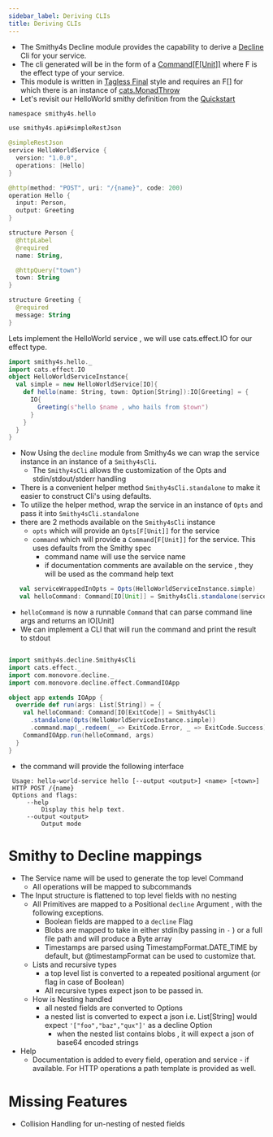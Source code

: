 ```yaml
---
sidebar_label: Deriving CLIs
title: Deriving CLIs
---
```


- The Smithy4s Decline module provides the capability to derive a [Decline](https://ben.kirw.in/decline/) Cli for your service.
- The cli generated will be in the form of a [Command[F[Unit]]](https://ben.kirw.in/decline/usage.html#commands-and-subcommands) where F is the effect type of your service.
- This module is written in [Tagless Final](https://okmij.org/ftp/tagless-final/) style and requires an F[] for which there is an instance of [cats.MonadThrow](https://typelevel.org/cats/api/cats/package$$MonadThrow$.html)  
- Let's revisit our HelloWorld smithy definition from the [Quickstart](../01-overview/02-quickstart.md)

```kotlin
namespace smithy4s.hello

use smithy4s.api#simpleRestJson

@simpleRestJson
service HelloWorldService {
  version: "1.0.0",
  operations: [Hello]
}

@http(method: "POST", uri: "/{name}", code: 200)
operation Hello {
  input: Person,
  output: Greeting
}

structure Person {
  @httpLabel
  @required
  name: String,

  @httpQuery("town")
  town: String
}

structure Greeting {
  @required
  message: String
}
```

Lets implement the HelloWorld service , we will use cats.effect.IO for our effect type.

```scala mdoc:silent
import smithy4s.hello._
import cats.effect.IO
object HelloWorldServiceInstance{
  val simple = new HelloWorldService[IO]{
    def hello(name: String, town: Option[String]):IO[Greeting] = {
      IO{
        Greeting(s"hello $name , who hails from $town")
      }
    }
  }
}
```
 - Now Using the ```decline``` module from Smithy4s we can wrap the service instance in an instance of a `Smithy4sCli`.
    - The `Smithy4sCli` allows the customization of the Opts and stdin/stdout/stderr handling 
 - There is a convenient helper method ```Smithy4sCli.standalone``` to make it easier to construct Cli's using  defaults.
 - To utilize the helper method, wrap the service in an instance of `Opts` and pass it into ```Smithy4sCli.standalone```
 - there are 2 methods available on the ```Smithy4sCli``` instance
    - ```opts``` which will provide an `Opts[F[Unit]]` for the service
    - ```command``` which will provide a `Command[F[Unit]]` for the service. This uses defaults from the Smithy spec
      - command name will use the service name 
      - if documentation comments are available on the service , they will be used as the command help text
```scala mdoc:silent
   val serviceWrappedInOpts = Opts(HelloWorldServiceInstance.simple)
   val helloCommand: Command[IO[Unit]] = Smithy4sCli.standalone(serviceWrappedInOpts).command
```   
 - ```helloCommand``` is now a runnable `Command` that can parse command line args and returns an IO[Unit]
 - We can implement a CLI that will run the command and print the result to stdout
```scala mdoc:silent

import smithy4s.decline.Smithy4sCli
import cats.effect._
import com.monovore.decline._
import com.monovore.decline.effect.CommandIOApp

object app extends IOApp {
  override def run(args: List[String]) = {
    val helloCommand: Command[IO[ExitCode]] = Smithy4sCli
      .standalone(Opts(HelloWorldServiceInstance.simple))
      .command.map(_.redeem(_ => ExitCode.Error, _ => ExitCode.Success))
    CommandIOApp.run(helloCommand, args)
  }
}
```
- the command will  provide the following interface 
```
 Usage: hello-world-service hello [--output <output>] <name> [<town>]
 HTTP POST /{name}
 Options and flags:
     --help
         Display this help text.
     --output <output>
         Output mode
```

# Smithy to Decline mappings

   - The Service name will be used to generate the top level Command
     - All operations will be mapped to subcommands
   - The Input structure is flattened to top level fields with no nesting
     - All Primitives are mapped to a Positional `decline` Argument , with the following exceptions.
       - Boolean fields are mapped to a `decline` Flag
       - Blobs are mapped to take in either stdin(by passing in `-` ) or a full file path and will produce a Byte array 
       - Timestamps are parsed using TimestampFormat.DATE_TIME by default, but @timestampFormat can be used to customize that.
     - Lists and recursive types
       - a top level list is converted to a repeated positional argument (or flag in case of Boolean)
       - All recursive types expect json to be passed in.
     - How is Nesting handled
       - all nested fields are converted to Options 
       - a nested list is converted to expect a json i.e. List[String] would expect ```'["foo","baz","qux"]'``` as a decline Option
         - when the nested list contains blobs , it will expect a json of base64 encoded strings 
   - Help
     - Documentation is added to every field, operation and service - if available. For HTTP operations a path template is provided as well.

# Missing Features
   - Collision Handling for un-nesting of nested fields 

